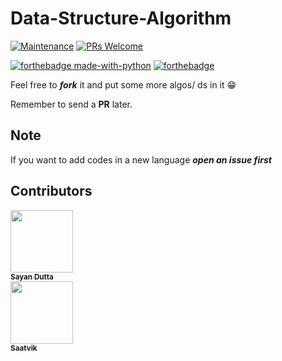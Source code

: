 # Data-Structure-Algorithm
[![Maintenance](https://img.shields.io/badge/Maintained%3F-yes-green.svg)](https://GitHub.com/Naereen/StrapDown.js/graphs/commit-activity)    [![PRs Welcome](https://img.shields.io/badge/PRs-welcome-brightgreen.svg?style=flat-square)](http://makeapullrequest.com)

[![forthebadge made-with-python](http://ForTheBadge.com/images/badges/made-with-python.svg)](https://www.python.org/)      [![forthebadge](https://forthebadge.com/images/badges/made-with-c-plus-plus.svg)](https://forthebadge.com)



Feel free to ***fork*** it and put some more algos/ ds in it 😁

Remember to send a **PR** later.


## Note
If you want to add codes in a new language ***open an issue first***



## Contributors

<td align="center"><a href="https://github.com/sayand0122"><img src="https://avatars1.githubusercontent.com/u/53222600?v=4" width="100px;" alt=""/><br /><sub><b>Sayan Dutta</b></sub></a><br /><a href="https://github.com/sayand0122/Data-Structures-Algorithms-DSA-/commits?author=sayand0122" ></td>
<td align="center"><a href="https://github.com/Saatvik-droid"><img src="https://avatars2.githubusercontent.com/u/55750489?s=400&v=4" width="100px;" alt=""/><br /><sub><b>Saatvik</b></sub></a><br /><a href="https://github.com/sayand0122/Data-Structures-Algorithms-DSA-/commits?author=sayand0122" ></td>
  
